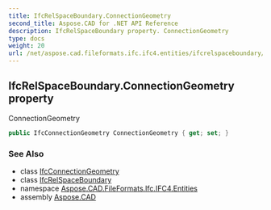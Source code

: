 ```yaml
---
title: IfcRelSpaceBoundary.ConnectionGeometry
second_title: Aspose.CAD for .NET API Reference
description: IfcRelSpaceBoundary property. ConnectionGeometry
type: docs
weight: 20
url: /net/aspose.cad.fileformats.ifc.ifc4.entities/ifcrelspaceboundary/connectiongeometry/
---
```

## IfcRelSpaceBoundary.ConnectionGeometry property

ConnectionGeometry

```csharp
public IfcConnectionGeometry ConnectionGeometry { get; set; }
```

### See Also

* class [IfcConnectionGeometry](../../ifcconnectiongeometry/)
* class [IfcRelSpaceBoundary](../)
* namespace [Aspose.CAD.FileFormats.Ifc.IFC4.Entities](../../ifcrelspaceboundary/)
* assembly [Aspose.CAD](../../../)


